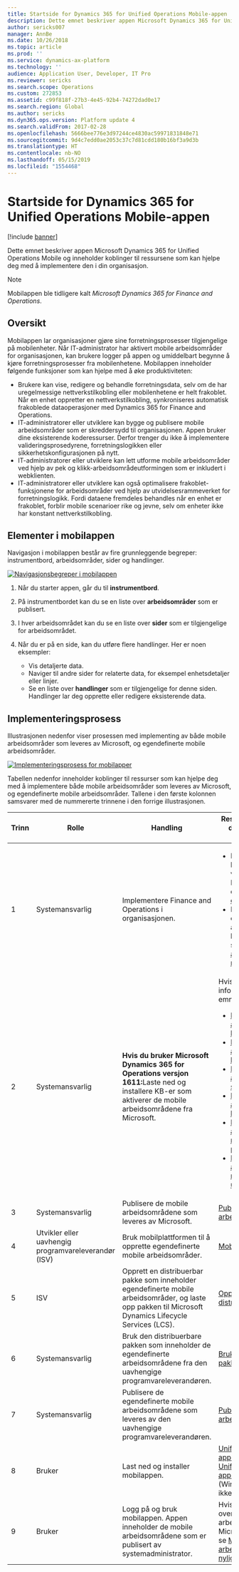 ```yaml
---
title: Startside for Dynamics 365 for Unified Operations Mobile-appen
description: Dette emnet beskriver appen Microsoft Dynamics 365 for Unified Operations Mobile og inneholder koblinger til ressursene som kan hjelpe deg med å implementere den i din organisasjon.
author: sericks007
manager: AnnBe
ms.date: 10/26/2018
ms.topic: article
ms.prod: ''
ms.service: dynamics-ax-platform
ms.technology: ''
audience: Application User, Developer, IT Pro
ms.reviewer: sericks
ms.search.scope: Operations
ms.custom: 272853
ms.assetid: c99f818f-27b3-4e45-92b4-74272dad0e17
ms.search.region: Global
ms.author: sericks
ms.dyn365.ops.version: Platform update 4
ms.search.validFrom: 2017-02-28
ms.openlocfilehash: 5666bee776e3d97244ce4830ac59971831848e71
ms.sourcegitcommit: 9d4c7edd0ae2053c37c7d81cdd180b16bf3a9d3b
ms.translationtype: HT
ms.contentlocale: nb-NO
ms.lasthandoff: 05/15/2019
ms.locfileid: "1554468"
---
```

# <a name="dynamics-365-for-unified-operations-mobile-app-home-page"></a>Startside for Dynamics 365 for Unified Operations Mobile-appen

[!include [banner](../includes/banner.md)]

Dette emnet beskriver appen Microsoft Dynamics 365 for Unified Operations Mobile og inneholder koblinger til ressursene som kan hjelpe deg med å implementere den i din organisasjon.

> [!NOTE]
> Mobilappen ble tidligere kalt *Microsoft Dynamics 365 for Finance and Operations*.

<a name="overview"></a>Oversikt
--------

Mobilappen lar organisasjoner gjøre sine forretningsprosesser tilgjengelige på mobilenheter. Når IT-administrator har aktivert mobile arbeidsområder for organisasjonen, kan brukere logger på appen og umiddelbart begynne å kjøre forretningsprosesser fra mobilenhetene. Mobilappen inneholder følgende funksjoner som kan hjelpe med å øke produktiviteten:

- Brukere kan vise, redigere og behandle forretningsdata, selv om de har uregelmessige nettverkstilkobling eller mobilenhetene er helt frakoblet. Når en enhet oppretter en nettverkstilkobling, synkroniseres automatisk frakoblede dataoperasjoner med Dynamics 365 for Finance and Operations.
- IT-administratorer eller utviklere kan bygge og publisere mobile arbeidsområder som er skreddersydd til organisasjonen. Appen bruker dine eksisterende koderessurser. Derfor trenger du ikke å implementere valideringsprosedyrene, forretningslogikken eller sikkerhetskonfigurasjonen på nytt.
- IT-administratorer eller utviklere kan lett utforme mobile arbeidsområder ved hjelp av pek og klikk-arbeidsområdeutformingen som er inkludert i webklienten.
- IT-administratorer eller utviklere kan også optimalisere frakoblet-funksjonene for arbeidsområder ved hjelp av utvidelsesrammeverket for forretningslogikk. Fordi dataene fremdeles behandles når en enhet er frakoblet, forblir mobile scenarioer rike og jevne, selv om enheter ikke har konstant nettverkstilkobling.

## <a name="elements-of-the-mobile-app"></a>Elementer i mobilappen
Navigasjon i mobilappen består av fire grunnleggende begreper: instrumentbord, arbeidsområder, sider og handlinger. 

[![Navigasjonsbegreper i mobilappen](./media/mobilephoneapp1-1024x536.png)](./media/mobilephoneapp1.png)

1. Når du starter appen, går du til **instrumentbord**.
2. På instrumentbordet kan du se en liste over **arbeidsområder** som er publisert.
3. I hver arbeidsområdet kan du se en liste over **sider** som er tilgjengelige for arbeidsområdet.
4. Når du er på en side, kan du utføre flere handlinger. Her er noen eksempler:

    - Vis detaljerte data.
    - Naviger til andre sider for relaterte data, for eksempel enhetsdetaljer eller linjer.
    - Se en liste over **handlinger** som er tilgjengelige for denne siden. Handlinger lar deg opprette eller redigere eksisterende data.

## <a name="implementation-process"></a>Implementeringsprosess
Illustrasjonen nedenfor viser prosessen med implementing av både mobile arbeidsområder som leveres av Microsoft, og egendefinerte mobile arbeidsområder. 

[![Implementeringsprosess for mobilapper](./media/Mobile-implementation-process-5.png)](./media/Mobile-implementation-process-5.png)

Tabellen nedenfor inneholder koblinger til ressurser som kan hjelpe deg med å implementere både mobile arbeidsområder som leveres av Microsoft, og egendefinerte mobile arbeidsområder. Tallene i den første kolonnen samsvarer med de nummererte trinnene i den forrige illustrasjonen.

<table>
<colgroup>
<col width="25%" />
<col width="25%" />
<col width="25%" />
<col width="25%" />
</colgroup>
<thead>
<tr class="header">
<th>Trinn</th>
<th>Rolle</th>
<th>Handling</th>
<th>Ressurser som hjelper deg med å fullføre handlingen</th>
</tr>
</thead>
<tbody>
<tr class="odd">
<td>1</td>
<td>Systemansvarlig</td>
<td>Implementere Finance and Operations i organisasjonen.</td>
<td><ul><li>Hvis du ennå ikke har distribuert en versjon av Microsoft Dynamics 365, kan du se <a href="../deployment/deploy-demo-environment.md">Distribuere et demomiljø</a>.</li><li>Hvis du vil se en oversikt over mobile arbeidsområder som kan brukes, kan du se <a href="mobile-workspaces-released.md">Mobile arbeidsområder som nylig er utgitt</a>.</li></ul></td>
</tr>
<tr class="even">
<td>2</td>
<td>Systemansvarlig</td>
<td><strong>Hvis du bruker Microsoft Dynamics 365 for Operations versjon 1611:</strong>Laste ned og installere KB-er som aktiverer de mobile arbeidsområdene fra Microsoft.</td>
<td>Hvis du vil ha mer informasjon, se følgende emner:
<ul>

<li><a href="../../financials/cost-accounting/cost-controlling-mobile-workspace.md">Mobile arbeidsområder for kostnadskontroll</a></li>
<li><a href="../../supply-chain/inventory/inventory-on-hand-mobile-workspace.md">Mobilt arbeidsområde for lagerbeholdning</a></li>
<li><a href="../../supply-chain/sales-marketing/sales-orders-mobile-workspace.md">Mobile arbeidsområder for salgsordrer</a></li>
<li><a href="../../supply-chain/procurement/vendor-collaboration-mobile-workspace.md">Mobilt arbeidsområde for leverandørsamarbeid</a></li>
<li><a href="../../financials/project-management/project-time-entry-mobile-workspace.md">Mobilt arbeidsområde for registrering av prosjekttid</a></li>
<li><a href="../../financials/expense-management/expense-management-mobile-workspace.md">Mobilt arbeidsområde for reiseregninger og utlegg</a></li>

</ul></td>
</tr>
<tr class="odd">
<td>3</td>
<td>Systemansvarlig</td>
<td>Publisere de mobile arbeidsområdene som leveres av Microsoft.</td>
<td><a href="publish-mobile-workspace.md">Publisere mobile arbeidsområder</a>
</td>
</tr>
<tr class="even">
<td>4</td>
<td>Utvikler eller uavhengig programvareleverandør (ISV)</td>
<td>Bruk mobilplattformen til å opprette egendefinerte mobile arbeidsområder.</td>
<td><a href="platform/mobile-platform-home-page.md">Mobil plattform</a></td>
</tr>
<tr class="odd">
<td>5</td>
<td>ISV</td>
<td>Opprett en distribuerbar pakke som inneholder egendefinerte mobile arbeidsområder, og laste opp pakken til Microsoft Dynamics Lifecycle Services (LCS).</td>
<td><a href="../deployment/create-apply-deployable-package.md">Opprette en distribuerbar pakke</a></td>
</tr>
<tr class="even">
<td>6</td>
<td>Systemansvarlig</td>
<td>Bruk den distribuerbare pakken som inneholder de egendefinerte arbeidsområdene fra den uavhengige programvareleverandøren.</td>
<td><a href="../deployment/apply-deployable-package-system.md">Bruke en distribuerbar pakke</a></td>
</tr>
<tr class="odd">
<td>7</td>
<td>Systemansvarlig</td>
<td>Publisere de egendefinerte mobile arbeidsområdene som leveres av den uavhengige programvareleverandøren.</td>
<td><a href="publish-mobile-workspace.md">Publisere et mobilt arbeidsområde</a></td>
</tr>
<tr class="even">
<td>8</td>
<td>Bruker</td>
<td>Last ned og installer mobilappen.</td>
<td>
<a href="https://go.microsoft.com/fwlink/?linkid=850662">Unified Operations-appen for Android</a><BR/>
<a href="https://go.microsoft.com/fwlink/?linkid=850663">Unified Operations-appen for iOS</a><BR/>
(Windows Phone støttes ikke)
</td>
</tr>
<tr class="odd">
<td>9</td>
<td>Bruker</td>
<td>Logg på og bruk mobilappen. Appen inneholder de mobile arbeidsområdene som er publisert av systemadministrator.</td>
<td>Hvis du vil se en oversikt over mobile arbeidsområder som Microsoft leverer, kan du se <a href="mobile-workspaces-released.md">Mobile arbeidsområder som nylig er utgitt</a>.
</td>
</tr>
</tbody>
</table>
